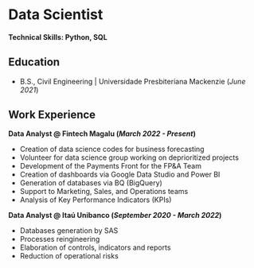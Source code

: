 # Data Scientist

#### Technical Skills: Python, SQL

## Education			        		
- B.S., Civil Engineering | Universidade Presbiteriana Mackenzie (_June 2021_)

## Work Experience
**Data Analyst @ Fintech Magalu (_March 2022 - Present_)**
- Creation of data science codes for business forecasting
- Volunteer for data science group working on deprioritized projects
- Development of the Payments Front for the FP&A Team
- Creation of dashboards via Google Data Studio and Power BI
- Generation of databases via BQ (BigQuery)
- Support to Marketing, Sales, and Operations teams
- Analysis of Key Performance Indicators (KPIs)


**Data Analyst @ Itaú Unibanco (_September 2020 - March 2022_)**
- Databases generation by SAS
- Processes reingineering
- Elaboration of controls, indicators and reports
- Reduction of operational risks
